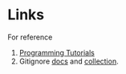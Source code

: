 # Links 
For reference

1. [Programming Tutorials](https://www.youtube.com/watch?v=xvFZjo5PgG0)
2. Gitignore [docs](https://git-scm.com/docs/gitignore) and [collection](https://github.com/github/gitignore).
